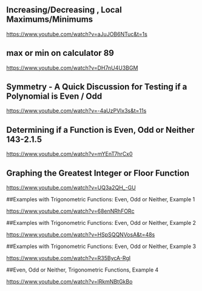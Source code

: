 ## Increasing/Decreasing , Local Maximums/Minimums

https://www.youtube.com/watch?v=aJuJOB6NTuc&t=1s

## max or min on calculator 89

https://www.youtube.com/watch?v=DH7nU4U3BGM

## Symmetry - A Quick Discussion for Testing if a Polynomial is Even / Odd

https://www.youtube.com/watch?v=-4aUzPVlx3s&t=11s

## Determining if a Function is Even, Odd or Neither 143-2.1.5

https://www.youtube.com/watch?v=mYEnT7hrCx0

## Graphing the Greatest Integer or Floor Function

https://www.youtube.com/watch?v=UQ3a2QH_-GU

##Examples with Trigonometric Functions: Even, Odd or Neither, Example 1

https://www.youtube.com/watch?v=68enNRhFORc

##Examples with Trigonometric Functions: Even, Odd or Neither, Example 2

https://www.youtube.com/watch?v=HSpSQQNVosA&t=48s

##Examples with Trigonometric Functions: Even, Odd or Neither, Example 3

https://www.youtube.com/watch?v=R35BycA-RgI

##Even, Odd or Neither, Trigonometric Functions, Example 4

https://www.youtube.com/watch?v=lRkmNBtGkBo






